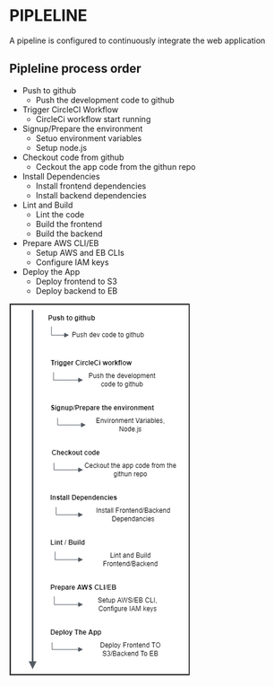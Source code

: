# PIPLELINE
A pipeline is configured to continuously integrate the web application
## Pipleline process order
 - Push to github
   - Push the development code to github
 - Trigger CircleCI Workflow
   - CircleCi workflow start running
 - Signup/Prepare the environment
   - Setuo environment variables
   - Setup node.js
 - Checkout code from github
   - Ceckout the app code from the githun repo
 - Install Dependencies
   - Install frontend dependencies
   - Install backend dependencies
 - Lint and Build
   - Lint the code
   - Build the frontend
   - Build the backend
 - Prepare AWS CLI/EB
   - Setup AWS and EB CLIs
   - Configure IAM keys
 - Deploy the App
   - Deploy frontend to S3
   - Deploy backend to EB

![infrastructure diagram](./assets/pipeline.png)
